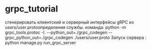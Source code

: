 # grpc_tutorial
сгенерировать клиентский и серверный интерфейсы gRPC из users/user.protoопределения службы. команда: 
python -m grpc_tools.protoc -I. --python_out=./grpc_codegen --grpc_python_out=./grpc_codegen ./users/user.proto
Запуск сервера  : python manage.py run_grpc_server
